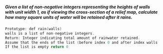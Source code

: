 ##### Given a list of non-negative integers representing the heights of walls with unit width 1, as if viewing the cross-section of a relief map, calculate how many square units of water will be retained after it rains.

```c
Prototype: def rain(walls)
walls is a list of non-negative integers.
Return: Integer indicating total amount of rainwater retained.
Assume that the ends of the list (before index 0 and after index walls[-1]) are not walls, meaning they will not retain water.
If the list is empty return 0
```